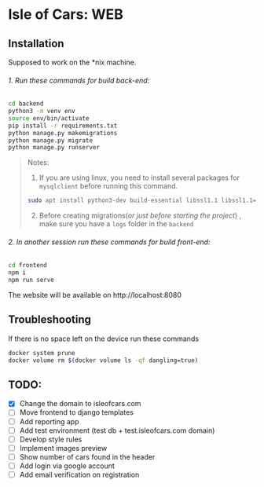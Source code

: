 # Isle of Cars: WEB

## Installation

Supposed to work on the *nix machine.


###### 1. Run these commands for build back-end:
```bash
cd backend
python3 -m venv env
source env/bin/activate
pip install -r requirements.txt
python manage.py makemigrations
python manage.py migrate
python manage.py runserver
```
> Notes:
> 1. If you are using linux, you need to install several packages for `mysqlclient` before running this command.
> ```bash
> sudo apt install python3-dev build-essential libssl1.1 libssl1.1=1.1.1f-1ubuntu2 libssl-dev libmysqlclient-dev
> ```
> 2. Before creating migrations(_or just before starting the project_) , make sure you have a `logs` folder in the `backend`


###### 2. In another session run these commands for build front-end:
```bash
cd frontend
npm i
npm run serve
```
The website will be available on http://localhost:8080

## Troubleshooting

If there is no space left on the device run these commands
```bash
docker system prune
docker volume rm $(docker volume ls -qf dangling=true)
```

## TODO:

- [x] Change the domain to isleofcars.com
- [ ] Move frontend to django templates
- [ ] Add reporting app
- [ ] Add test environment (test db + test.isleofcars.com domain)
- [ ] Develop style rules
- [ ] Implement images preview
- [ ] Show number of cars found in the header
- [ ] Add login via google account
- [ ] Add email verification on registration
